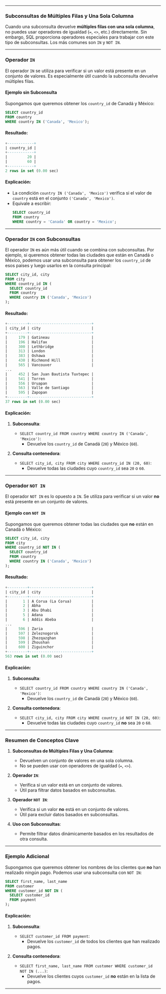 
---

### **Subconsultas de Múltiples Filas y Una Sola Columna**

Cuando una subconsulta devuelve **múltiples filas con una sola columna**, no puedes usar operadores de igualdad (`=`, `<>`, etc.) directamente. Sin embargo, SQL proporciona operadores especiales para trabajar con este tipo de subconsultas. Los más comunes son `IN` y `NOT IN`.

---

### **Operador `IN`**

El operador `IN` se utiliza para verificar si un valor está presente en un conjunto de valores. Es especialmente útil cuando la subconsulta devuelve múltiples filas.

#### **Ejemplo sin Subconsulta**

Supongamos que queremos obtener los `country_id` de Canadá y México:

```sql
SELECT country_id
FROM country
WHERE country IN ('Canada', 'Mexico');
```

#### **Resultado:**
```sql
+------------+
| country_id |
+------------+
|         20 |
|         60 |
+------------+
2 rows in set (0.00 sec)
```

#### **Explicación:**
- La condición `country IN ('Canada', 'Mexico')` verifica si el valor de `country` está en el conjunto `('Canada', 'Mexico')`.
- Equivale a escribir:
  ```sql
  SELECT country_id
  FROM country
  WHERE country = 'Canada' OR country = 'Mexico';
  ```

---

### **Operador `IN` con Subconsultas**

El operador `IN` es aún más útil cuando se combina con subconsultas. Por ejemplo, si queremos obtener todas las ciudades que están en Canadá o México, podemos usar una subconsulta para obtener los `country_id` de esos países y luego usarlos en la consulta principal:

```sql
SELECT city_id, city
FROM city
WHERE country_id IN (
  SELECT country_id
  FROM country
  WHERE country IN ('Canada', 'Mexico')
);
```

#### **Resultado:**
```sql
+---------+----------------------------+
| city_id | city                       |
+---------+----------------------------+
|     179 | Gatineau                   |
|     196 | Halifax                    |
|     300 | Lethbridge                 |
|     313 | London                     |
|     383 | Oshawa                     |
|     430 | Richmond Hill              |
|     565 | Vancouver                  |
...
|     452 | San Juan Bautista Tuxtepec |
|     541 | Torren                     |
|     556 | Uruapan                    |
|     563 | Valle de Santiago          |
|     595 | Zapopan                    |
+---------+----------------------------+
37 rows in set (0.00 sec)
```

#### **Explicación:**
1. **Subconsulta**:
    - `SELECT country_id FROM country WHERE country IN ('Canada', 'Mexico')`:
        - Devuelve los `country_id` de Canadá (`20`) y México (`60`).

2. **Consulta contenedora**:
    - `SELECT city_id, city FROM city WHERE country_id IN (20, 60)`:
        - Devuelve todas las ciudades cuyo `country_id` sea `20` o `60`.

---

### **Operador `NOT IN`**

El operador `NOT IN` es lo opuesto a `IN`. Se utiliza para verificar si un valor **no** está presente en un conjunto de valores.

#### **Ejemplo con `NOT IN`**

Supongamos que queremos obtener todas las ciudades que **no** están en Canadá o México:

```sql
SELECT city_id, city
FROM city
WHERE country_id NOT IN (
  SELECT country_id
  FROM country
  WHERE country IN ('Canada', 'Mexico')
);
```

#### **Resultado:**
```sql
+---------+----------------------------+
| city_id | city                       |
+---------+----------------------------+
|       1 | A Corua (La Corua)         |
|       2 | Abha                       |
|       3 | Abu Dhabi                  |
|       5 | Adana                      |
|       6 | Addis Abeba                |
...
|     596 | Zaria                      |
|     597 | Zeleznogorsk               |
|     598 | Zhezqazghan                |
|     599 | Zhoushan                   |
|     600 | Ziguinchor                 |
+---------+----------------------------+
563 rows in set (0.00 sec)
```

#### **Explicación:**
1. **Subconsulta**:
    - `SELECT country_id FROM country WHERE country IN ('Canada', 'Mexico')`:
        - Devuelve los `country_id` de Canadá (`20`) y México (`60`).

2. **Consulta contenedora**:
    - `SELECT city_id, city FROM city WHERE country_id NOT IN (20, 60)`:
        - Devuelve todas las ciudades cuyo `country_id` **no** sea `20` o `60`.

---

### **Resumen de Conceptos Clave**

1. **Subconsultas de Múltiples Filas y Una Columna**:
    - Devuelven un conjunto de valores en una sola columna.
    - No se pueden usar con operadores de igualdad (`=`, `<>`).

2. **Operador `IN`**:
    - Verifica si un valor está en un conjunto de valores.
    - Útil para filtrar datos basados en subconsultas.

3. **Operador `NOT IN`**:
    - Verifica si un valor **no** está en un conjunto de valores.
    - Útil para excluir datos basados en subconsultas.

4. **Uso con Subconsultas**:
    - Permite filtrar datos dinámicamente basados en los resultados de otra consulta.

---

### **Ejemplo Adicional**

Supongamos que queremos obtener los nombres de los clientes que **no** han realizado ningún pago. Podemos usar una subconsulta con `NOT IN`:

```sql
SELECT first_name, last_name
FROM customer
WHERE customer_id NOT IN (
  SELECT customer_id
  FROM payment
);
```

#### **Explicación:**
1. **Subconsulta**:
    - `SELECT customer_id FROM payment`:
        - Devuelve los `customer_id` de todos los clientes que han realizado pagos.

2. **Consulta contenedora**:
    - `SELECT first_name, last_name FROM customer WHERE customer_id NOT IN (...)`:
        - Devuelve los clientes cuyos `customer_id` **no** están en la lista de pagos.

---

